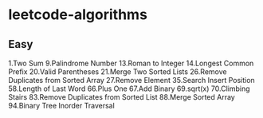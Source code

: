 # leetcode-algorithms

## Easy

1.Two Sum
9.Palindrome Number
13.Roman to Integer
14.Longest Common Prefix
20.Valid Parentheses
21.Merge Two Sorted Lists
26.Remove Duplicates from Sorted Array
27.Remove Element
35.Search Insert Position
58.Length of Last Word
66.Plus One
67.Add Binary
69.sqrt(x)
70.Climbing Stairs
83.Remove Duplicates from Sorted List
88.Merge Sorted Array
94.Binary Tree Inorder Traversal
